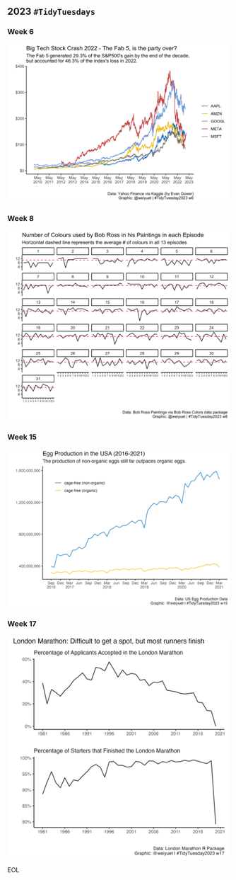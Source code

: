 ## 2023 `#TidyTuesdays`

### Week 6
![](https://github.com/weiyuet/tidy-tuesday/blob/main/2023/w6/big-tech-stock-prices.png)

### Week 8
![](https://github.com/weiyuet/tidy-tuesday/blob/main/2023/w8/bob-ross-paintings.png)

### Week 15
![](https://github.com/weiyuet/tidy-tuesday/blob/main/2023/w15/egg-production.png)

### Week 17
![](https://github.com/weiyuet/tidy-tuesday/blob/main/2023/w17/london-marathon.png)

EOL